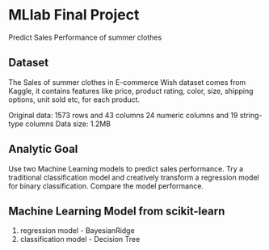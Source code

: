 # MLlab Final Project
Predict Sales Performance of summer clothes 

## Dataset
The Sales of summer clothes in E-commerce Wish dataset comes from Kaggle, it contains features like price, product rating, color, size, shipping options, unit sold etc, for each product.

Original data: 1573 rows and 43 columns
24 numeric columns and 19 string-type columns 
Data size: 1.2MB

## Analytic Goal
Use two Machine Learning models to predict sales performance.
Try a traditional classification model and creatively transform a regression model for binary classification. Compare the model performance.

## Machine Learning Model from scikit-learn
1. regression model - BayesianRidge
2. classification model - Decision Tree
